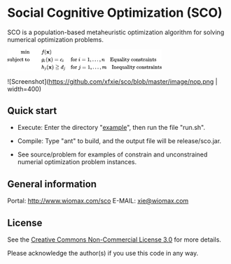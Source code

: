 Social Cognitive Optimization (SCO)
===================================

SCO is a population-based metaheuristic optimization algorithm for solving numerical optimization problems.

<img src="https://github.com/xfxie/sco/blob/master/image/nop.png" width="70%" />

![Screenshot](https://github.com/xfxie/sco/blob/master/image/nop.png | width=400)

Quick start
-----------

- Execute: Enter the directory "[example](https://github.com/xfxie/sco/tree/master/example)", then run the file "run.sh".

- Compile: Type "ant" to build, and the output file will be release/sco.jar. 

- See source/problem for examples of constrain and unconstrained numerial optimization problem instances.

General information
-------------------

Portal: http://www.wiomax.com/sco
E-MAIL: xie@wiomax.com


License
-------

See the [Creative Commons Non-Commercial License 3.0](https://creativecommons.org/licenses/by-nc/3.0/us/) for more details.

Please acknowledge the author(s) if you use this code in any way.

